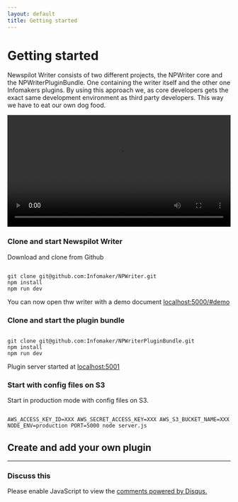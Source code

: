```yaml
---
layout: default
title: Getting started 
---
```


# Getting started

Newspilot Writer consists of two different projects, the NPWriter core 
and the NPWriterPluginBundle. One containing the writer itself and the other
one Infomakers plugins.
 By using this approach we, as core developers gets
the exact same development environment as third party developers. This way we have to
eat our own dog food.


<!-- Video with subtitles -->
<video src="{{site.url}}{{site.baseurl}}/getting-started/get-started.mp4" width="100%" controls="true">
</video>

### Clone and start Newspilot Writer

Download and clone from Github

~~~text

git clone git@github.com:Infomaker/NPWriter.git
npm install
npm run dev

~~~

You can now open thw writer with a demo document [localhost:5000/#demo](http://localhost:5000/#demo)


### Clone and start the plugin bundle
~~~ 

git clone git@github.com:Infomaker/NPWriterPluginBundle.git
npm install 
npm run dev

~~~ 
Plugin server started at [localhost:5001](http://localhost:5001)


### Start with config files on S3

Start in production mode with config files on S3.

~~~

AWS_ACCESS_KEY_ID=XXX AWS_SECRET_ACCESS_KEY=XXX AWS_S3_BUCKET_NAME=XXX NODE_ENV=production PORT=5000 node server.js 

~~~



## Create and add your own plugin



<!--
//~~~ javascript

// Get all nodes in the document
const nodes = api.document.getBlockNodes()
let myvar = "this"
let myvar = "this"
let myvar = "this"

~~~ 
-->



***

###  Discuss this

<div id="disqus_thread"></div>
<script>

var disqus_config = function () {
this.page.url = "{{ site.url }}{{ page.url }}";  
this.page.identifier = "PAGE_{{ page.url }}";
};

(function() { // DON'T EDIT BELOW THIS LINE
var d = document, s = d.createElement('script');
s.src = '//developer-portal.disqus.com/embed.js';
s.setAttribute('data-timestamp', +new Date());
(d.head || d.body).appendChild(s);
})();
</script>
<noscript>Please enable JavaScript to view the <a href="https://disqus.com/?ref_noscript">comments powered by Disqus.</a></noscript>
                                